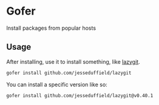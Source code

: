 # Gofer

Install packages from popular hosts

## Usage

After installing, use it to install something, like [lazygit](https://github.com/jesseduffield/lazygit).

```sh
gofer install github.com/jesseduffield/lazygit
```

You can install a specific version like so:

```sh
gofer install github.com/jesseduffield/lazygit@v0.40.1
```
